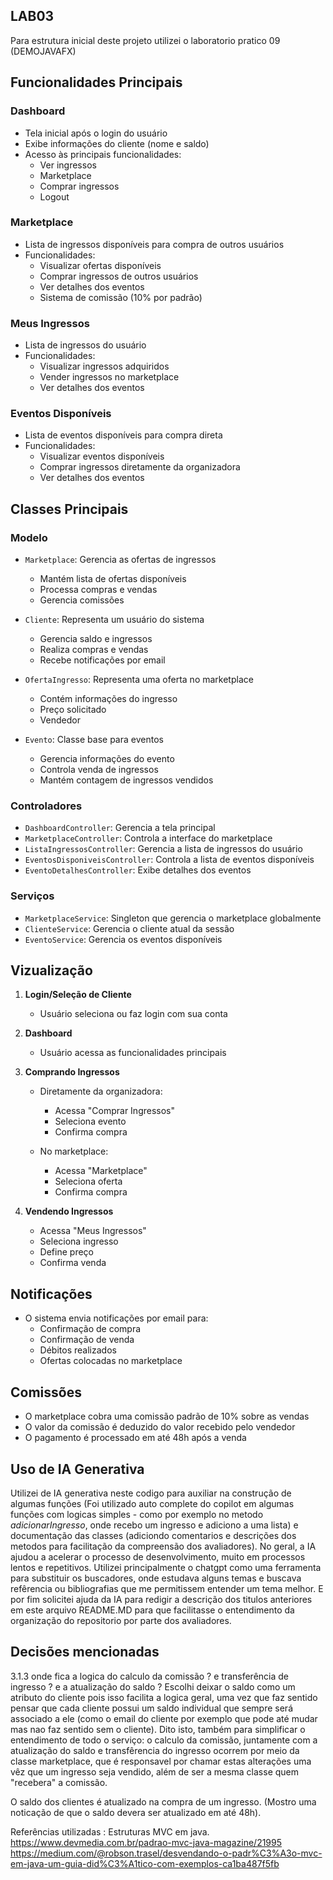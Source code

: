 ## LAB03
Para estrutura inicial deste projeto utilizei o laboratorio pratico 09 (DEMOJAVAFX)

## Funcionalidades Principais

### Dashboard
- Tela inicial após o login do usuário
- Exibe informações do cliente (nome e saldo)
- Acesso às principais funcionalidades:
  - Ver ingressos
  - Marketplace
  - Comprar ingressos
  - Logout

### Marketplace
- Lista de ingressos disponíveis para compra de outros usuários
- Funcionalidades:
  - Visualizar ofertas disponíveis
  - Comprar ingressos de outros usuários
  - Ver detalhes dos eventos
  - Sistema de comissão (10% por padrão)

### Meus Ingressos
- Lista de ingressos do usuário
- Funcionalidades:
  - Visualizar ingressos adquiridos
  - Vender ingressos no marketplace
  - Ver detalhes dos eventos

### Eventos Disponíveis
- Lista de eventos disponíveis para compra direta
- Funcionalidades:
  - Visualizar eventos disponíveis
  - Comprar ingressos diretamente da organizadora
  - Ver detalhes dos eventos

## Classes Principais

### Modelo
- `Marketplace`: Gerencia as ofertas de ingressos
  - Mantém lista de ofertas disponíveis
  - Processa compras e vendas
  - Gerencia comissões

- `Cliente`: Representa um usuário do sistema
  - Gerencia saldo e ingressos
  - Realiza compras e vendas
  - Recebe notificações por email

- `OfertaIngresso`: Representa uma oferta no marketplace
  - Contém informações do ingresso
  - Preço solicitado
  - Vendedor

- `Evento`: Classe base para eventos
  - Gerencia informações do evento
  - Controla venda de ingressos
  - Mantém contagem de ingressos vendidos

### Controladores
- `DashboardController`: Gerencia a tela principal
- `MarketplaceController`: Controla a interface do marketplace
- `ListaIngressosController`: Gerencia a lista de ingressos do usuário
- `EventosDisponiveisController`: Controla a lista de eventos disponíveis
- `EventoDetalhesController`: Exibe detalhes dos eventos

### Serviços
- `MarketplaceService`: Singleton que gerencia o marketplace globalmente
- `ClienteService`: Gerencia o cliente atual da sessão
- `EventoService`: Gerencia os eventos disponíveis

## Vizualização

1. **Login/Seleção de Cliente**
   - Usuário seleciona ou faz login com sua conta

2. **Dashboard**
   - Usuário acessa as funcionalidades principais

3. **Comprando Ingressos**
   - Diretamente da organizadora:
     - Acessa "Comprar Ingressos"
     - Seleciona evento
     - Confirma compra

   - No marketplace:
     - Acessa "Marketplace"
     - Seleciona oferta
     - Confirma compra

4. **Vendendo Ingressos**
   - Acessa "Meus Ingressos"
   - Seleciona ingresso
   - Define preço
   - Confirma venda

## Notificações
- O sistema envia notificações por email para:
  - Confirmação de compra
  - Confirmação de venda
  - Débitos realizados
  - Ofertas colocadas no marketplace

## Comissões
- O marketplace cobra uma comissão padrão de 10% sobre as vendas
- O valor da comissão é deduzido do valor recebido pelo vendedor
- O pagamento é processado em até 48h após a venda 

## Uso de IA Generativa

Utilizei de IA generativa neste codigo para auxiliar na construção de algumas funções (Foi utilizado  auto complete do copilot em algumas funções com logicas simples - como por exemplo no metodo  *adicionarIngresso*, onde recebo um ingresso e adiciono a uma lista) e documentação das classes (adiciondo comentarios e descrições dos metodos para facilitação da compreensão dos avaliadores). No geral, a IA ajudou a acelerar o processo de desenvolvimento, muito em processos lentos e repetitivos. 
Utilizei principalmente o chatgpt como uma ferramenta para substituir os buscadores, onde estudava alguns temas e buscava refêrencia ou bibliografias que me permitissem entender um tema melhor.
E por fim  solicitei ajuda da IA para redigir a descrição dos titulos anteriores em este arquivo README.MD para que facilitasse o entendimento da organização do repositorio por parte dos avaliadores.

## Decisões mencionadas 
3.1.3
onde fica a logica do calculo da comissão ? e transferência de ingresso ?  e a atualização do saldo ?
Escolhi deixar o saldo como um atributo do cliente pois isso facilita a logica geral, uma vez que faz sentido pensar que cada cliente possui um saldo individual que sempre será associado a ele (como o email do cliente por exemplo que pode até mudar mas nao faz sentido sem o cliente). Dito isto, também para simplificar o entendimento de todo o serviço: o calculo da comissão, juntamente com a atualização do saldo e transfêrencia do ingresso ocorrem por meio da classe marketplace, que é responsavel por chamar estas alterações uma vêz que um ingresso seja vendido, além de ser a mesma classe quem "recebera" a comissão.

O saldo dos clientes é atualizado na compra de um ingresso. (Mostro uma noticação de que o saldo devera ser atualizado em até 48h).

Referências utilizadas :
Estruturas MVC em java.
https://www.devmedia.com.br/padrao-mvc-java-magazine/21995
https://medium.com/@robson.trasel/desvendando-o-padr%C3%A3o-mvc-em-java-um-guia-did%C3%A1tico-com-exemplos-ca1ba487f5fb
 